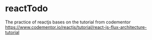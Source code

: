 # reactTodo

The practice of reactjs bases on the tutorial from codementor
https://www.codementor.io/reactjs/tutorial/react-js-flux-architecture-tutorial
